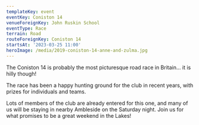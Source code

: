 ```yaml
---
templateKey: event
eventKey: Coniston 14
venueForeignKey: John Ruskin School
eventType: Race
terrain: Road
routeForeignKey: Coniston 14
startsAt: '2023-03-25 11:00'
heroImage: /media/2019-coniston-14-anne-and-zulma.jpg
---
```

The Coniston 14 is probably the most picturesque road race in Britain... it is hilly though!

The race has been a happy hunting ground for the club in recent years, with prizes for individuals and teams.

Lots of members of the club are already entered for this one, and many of us will be staying in nearby Ambleside 
on the Saturday night. Join us for what promises to be a great weekend in the Lakes!